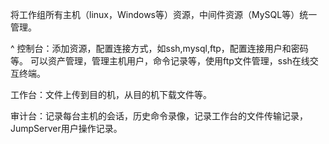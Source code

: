 将工作组所有主机（linux，Windows等）资源，中间件资源（MySQL等）统一管理。


^
控制台：添加资源，配置连接方式，如ssh,mysql,ftp，配置连接用户和密码等。
可以资产管理，管理主机用户，命令记录等，使用ftp文件管理，ssh在线交互终端。

工作台：文件上传到目的机，从目的机下载文件等。

审计台：记录每台主机的会话，历史命令录像，记录工作台的文件传输记录，JumpServer用户操作记录。

